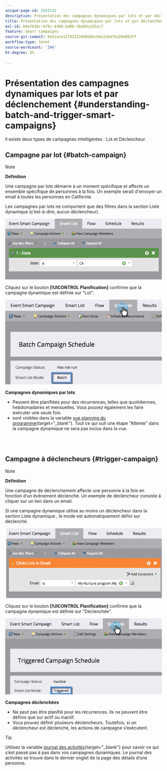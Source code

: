 ```yaml
---
unique-page-id: 2953132
description: Présentation des campagnes dynamiques par lots et par déclenchement - Documents Marketo - Documentation du produit
title: Présentation des campagnes dynamiques par lots et par déclenchement
exl-id: 84a7b38c-b79c-4360-bd0b-3beb8ca35ac7
feature: Smart Campaigns
source-git-commit: 9e51ece12742152040dbbcb6a1584fba28e863ff
workflow-type: tm+mt
source-wordcount: '266'
ht-degree: 3%

---
```


# Présentation des campagnes dynamiques par lots et par déclenchement {#understanding-batch-and-trigger-smart-campaigns}

Il existe deux types de campagnes intelligentes : Lot et Déclencheur.

## Campagne par lot {#batch-campaign}

>[!NOTE]
>
>**Définition**
>
>Une campagne par lots démarre à un moment spécifique et affecte un ensemble spécifique de personnes à la fois. Un exemple serait d&#39;envoyer un email à toutes les personnes en Californie.

Les campagnes par lots ne comportent que des filtres dans la section Liste dynamique (c’est-à-dire, aucun déclencheur).

![](assets/understanding-batch-and-trigger-smart-campaigns-1.png)

Cliquez sur le bouton **[!UICONTROL Planification]** confirme que la campagne dynamique est définie sur &quot;Lot&quot;.

![](assets/understanding-batch-and-trigger-smart-campaigns-2.png)

**Campagnes dynamiques par lots**

* Peuvent être planifiées pour des récurrences, telles que quotidiennes, hebdomadaires et mensuelles. Vous pouvez également les faire exécuter une seule fois.
* sont visibles dans la variable [vue planning du programme](/help/marketo/product-docs/core-marketo-concepts/programs/program-schedule-view/navigating-the-program-schedule-view.md){target="_blank"}. Tout ce qui suit une étape &quot;Attente&quot; dans la campagne dynamique ne sera pas inclus dans la vue.

<br> 

## Campagne à déclencheurs {#trigger-campaign}

>[!NOTE]
>
>**Définition**
>
>Une campagne de déclenchement affecte une personne à la fois en fonction d’un événement déclenché. Un exemple de déclencheur consiste à cliquer sur un lien dans un email.

Si une campagne dynamique utilise au moins un déclencheur dans la section Liste dynamique , le mode est automatiquement défini sur déclenché.

![](assets/understanding-batch-and-trigger-smart-campaigns-3.png)

Cliquez sur le bouton **[!UICONTROL Planification]** confirme que la campagne dynamique est définie sur &quot;Déclenchée&quot;.

![](assets/understanding-batch-and-trigger-smart-campaigns-4.png)

**Campagnes déclenchées**

* Ne peut pas être planifié pour les récurrences. Ils ne peuvent être définis que sur actif ou inactif.
* Vous pouvez définir plusieurs déclencheurs. Toutefois, si un déclencheur est déclenché, les actions de campagne s’exécutent.

>[!TIP]
>
>Utilisez la variable [journal des activités](/help/marketo/product-docs/core-marketo-concepts/smart-lists-and-static-lists/managing-people-in-smart-lists/locate-the-activity-log-for-a-person.md){target="_blank"} pour savoir ce qui s’est passé pas à pas dans vos campagnes dynamiques. Le journal des activités se trouve dans le dernier onglet de la page des détails d’une personne.
